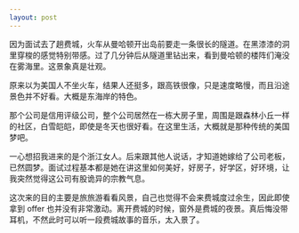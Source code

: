 ```yaml
---
layout: post
---
```


因为面试去了趟费城，火车从曼哈顿开出岛前要走一条很长的隧道。在黑漆漆的洞里穿梭的感觉特别带感。过了几分钟后从隧道里钻出来，看到曼哈顿的楼阵们淹没在雾海里。这景象真是壮观。

原来以为美国人不坐火车，结果人还挺多，跟高铁很像，只是速度略慢，而且沿途景色并不好看。大概是东海岸的特色。

那个公司是信用评级公司，整个公司居然在一栋大房子里，周围是跟森林小丘一样的社区，白雪皑皑，即使是冬天也很好看。在这里生活，大概就是那种传统的美国梦吧。

一心想招我进来的是个浙江女人。后来跟其他人说话，才知道她嫁给了公司老板，已然圆梦。面试过程基本都是她在讲这里如何美好，好房子，好学区，好环境，让我突然觉得这公司有股诡异的宗教气息。

这次来的目的主要是旅旅游看看风景，自己也觉得不会来费城度过余生，因此即使拿到 offer 也并没有非常激动。离开费城的时候，窗外是费城的夜景。真后悔没带耳机，不然此时可以听一段费城故事的音乐，太入景了。
